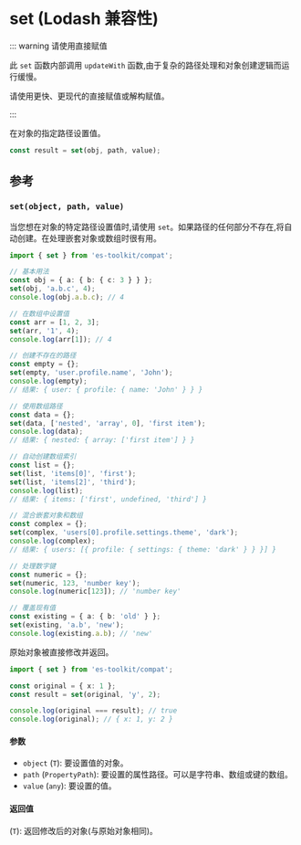 # set (Lodash 兼容性)

::: warning 请使用直接赋值

此 `set` 函数内部调用 `updateWith` 函数,由于复杂的路径处理和对象创建逻辑而运行缓慢。

请使用更快、更现代的直接赋值或解构赋值。

:::

在对象的指定路径设置值。

```typescript
const result = set(obj, path, value);
```

## 参考

### `set(object, path, value)`

当您想在对象的特定路径设置值时,请使用 `set`。如果路径的任何部分不存在,将自动创建。在处理嵌套对象或数组时很有用。

```typescript
import { set } from 'es-toolkit/compat';

// 基本用法
const obj = { a: { b: { c: 3 } } };
set(obj, 'a.b.c', 4);
console.log(obj.a.b.c); // 4

// 在数组中设置值
const arr = [1, 2, 3];
set(arr, '1', 4);
console.log(arr[1]); // 4

// 创建不存在的路径
const empty = {};
set(empty, 'user.profile.name', 'John');
console.log(empty);
// 结果: { user: { profile: { name: 'John' } } }

// 使用数组路径
const data = {};
set(data, ['nested', 'array', 0], 'first item');
console.log(data);
// 结果: { nested: { array: ['first item'] } }

// 自动创建数组索引
const list = {};
set(list, 'items[0]', 'first');
set(list, 'items[2]', 'third');
console.log(list);
// 结果: { items: ['first', undefined, 'third'] }

// 混合嵌套对象和数组
const complex = {};
set(complex, 'users[0].profile.settings.theme', 'dark');
console.log(complex);
// 结果: { users: [{ profile: { settings: { theme: 'dark' } } }] }

// 处理数字键
const numeric = {};
set(numeric, 123, 'number key');
console.log(numeric[123]); // 'number key'

// 覆盖现有值
const existing = { a: { b: 'old' } };
set(existing, 'a.b', 'new');
console.log(existing.a.b); // 'new'
```

原始对象被直接修改并返回。

```typescript
import { set } from 'es-toolkit/compat';

const original = { x: 1 };
const result = set(original, 'y', 2);

console.log(original === result); // true
console.log(original); // { x: 1, y: 2 }
```

#### 参数

- `object` (`T`): 要设置值的对象。
- `path` (`PropertyPath`): 要设置的属性路径。可以是字符串、数组或键的数组。
- `value` (`any`): 要设置的值。

#### 返回值

(`T`): 返回修改后的对象(与原始对象相同)。

